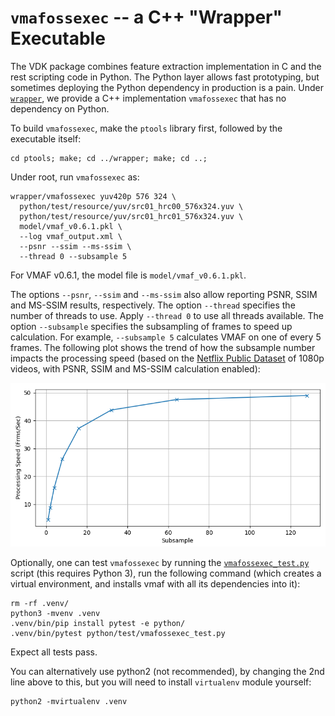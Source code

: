 `vmafossexec` -- a C++ "Wrapper" Executable
===================

The VDK package combines feature extraction implementation in C and the rest scripting code in Python. The Python layer allows fast prototyping, but sometimes deploying the Python dependency in production is a pain. Under [`wrapper`](../../wrapper), we provide a C++ implementation `vmafossexec` that has no dependency on Python.

To build `vmafossexec`, make the `ptools` library first, followed by the executable itself:

```
cd ptools; make; cd ../wrapper; make; cd ..;
```

Under root, run `vmafossexec` as:

```
wrapper/vmafossexec yuv420p 576 324 \
  python/test/resource/yuv/src01_hrc00_576x324.yuv \
  python/test/resource/yuv/src01_hrc01_576x324.yuv \
  model/vmaf_v0.6.1.pkl \
  --log vmaf_output.xml \
  --psnr --ssim --ms-ssim \
  --thread 0 --subsample 5
```

For VMAF v0.6.1, the model file is `model/vmaf_v0.6.1.pkl`.

The options `--psnr`, `--ssim` and `--ms-ssim` also allow reporting PSNR, SSIM and MS-SSIM results, respectively. The option `--thread` specifies the number of threads to use. Apply `--thread 0` to use all threads available. The option `--subsample` specifies the subsampling of frames to speed up calculation. For example, `--subsample 5` calculates VMAF on one of every 5 frames. The following plot shows the trend of how the subsample number impacts the processing speed (based on the [Netflix Public Dataset](datasets.md#netflix-public-dataset) of 1080p videos, with PSNR, SSIM and MS-SSIM calculation enabled):

![subsample](../images/subsample.png)

Optionally, one can test `vmafossexec` by running the [`vmafossexec_test.py`](../../python/test/vmafossexec_test.py) script
(this requires Python 3), run the following command
(which creates a virtual environment, and installs vmaf with all its dependencies into it):

```
rm -rf .venv/
python3 -mvenv .venv
.venv/bin/pip install pytest -e python/
.venv/bin/pytest python/test/vmafossexec_test.py
```

Expect all tests pass.

You can alternatively use python2 (not recommended), by changing the 2nd line above to this,
but you will need to install `virtualenv` module yourself:

```
python2 -mvirtualenv .venv
```
